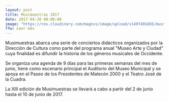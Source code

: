 ```yaml
---
layout: post
title: Musimuestras 2017
date: 2017-04-20 00:00:00
image: "https://res.cloudinary.com/magnvs/image/upload/v1497491665/muss-010_hqasta.jpg"
ffw: Leer más
---
```


Musimuestras abarca una serie de conciertos didácticos organizados por la Dirección de Cultura como parte del programa anual "Museo Arte y Ciudad" cuya finalidad es difundir la historia de los géneros musicales de Occidente.

Se organiza una agenda de 9 días para las primeras semanas del mes de junio, tiene como escenario principal el Auditorio del Museo Municipal y se apoya en el Paseo de los Presidentes de Malecón 2000 y el Teatro José de la Cuadra.

La XIII edición de Musimuestras se llevará a cabo a partir del 2 de junio hasta el 10 de junio de 2017.
